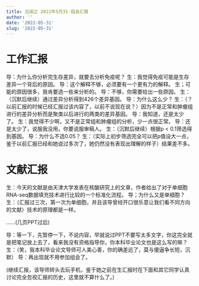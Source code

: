 ```yaml
---
title: 见闻之 2022年5月31 组会汇报
author: ''
date: '2022-05-31'
slug: '2022-05-31'
---
```


# 工作汇报

导：为什么你分析完生存差异，就要去分析免疫呢？
生：我觉得免疫可能是生存差异一个背后的原因。
导：这个解释不够，必须要有一个更有力的解释。
生；可能的原因很多，我肯要选一些来分析的。
导：不够，你需要给出一些原因。
生：（沉默后继续）通过差异分析得到426个差异基因。
导：为什么这么少？
生：（？以前汇报的时候已经汇报过该内容了，以前不说现在说？）因为不是正常和肿瘤组进行的差异分析而是聚类以后进行的两类的差异基因。
导：我知道，还是太少了。
生：我觉得不少啊，又不是正常组和肿瘤组的分析，少一点很正常。
导：还是太少了，说服我没用，你要说服审稿人。
生：（沉默后继续）根据p < 0.1筛选得到基因。
导：为什么不选0.05？
生：（实际上初步筛选完全可以把p值设大一点，鉴于以前汇报已经和她说过多次了，她仍然没有表现出理解的样子）结果差不多。



# 文献汇报

生：今天的文献是由天津大学发表在核酸研究上的文章，作者给出了对于单细胞RNA-seq数据填充技术进行比较的一个标准化流程。
导；为什么又是单细胞？
生：（汇报过三次，第一次为单细胞，并且该导曾经开口很乐意让我们看不同方向的文献）技术的原理都是一样。

......(几页PPT过后)

导：等一下，先暂停一下，不说内容，早就说过PPT不要写太多文字，你这完全就是把笔记放上去了，看来我没有资格指导你，你本科毕业论文也是这么写的嘛？
生：（笑，我本科毕业论文导师可人美心善，你的确差远了，莫与傻逼争长短，沉默）
导：再出现就不用参加组会了。

(继续汇报，该导师转头去玩手机，鉴于她之前在生汇报时在下面和其它同学认真讨论完全忽视汇报的历史，这里就不算什么了。)
